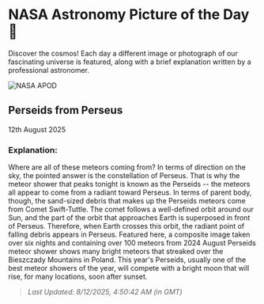 
  # NASA Astronomy Picture of the Day 🌌

  Discover the cosmos! Each day a different image or photograph of our fascinating universe is featured, along with a brief explanation written by a professional astronomer.

![NASA APOD](https://apod.nasa.gov/apod/image/2508/PerseidsRadiant_Marcin_5500.jpg)

## Perseids from Perseus

12th August 2025

### Explanation: 

Where are all of these meteors coming from?  In terms of direction on the sky, the pointed answer is the constellation of Perseus.  That is why the meteor shower that peaks tonight is known as the Perseids -- the meteors all appear to come from a radiant toward Perseus. In terms of parent body, though, the sand-sized debris that makes up the Perseids meteors come from Comet Swift-Tuttle. The comet follows a well-defined orbit around our Sun, and the part of the orbit that approaches Earth is superposed in front of Perseus. Therefore, when Earth crosses this orbit, the radiant point of falling debris appears in Perseus. Featured here, a composite image taken over six nights and containing over 100 meteors from 2024 August Perseids meteor shower shows many bright meteors that streaked over the Bieszczady Mountains in Poland. This year's Perseids, usually one of the best meteor showers of the year, will compete with a bright moon that will rise, for many locations, soon  after sunset.

> _Last Updated: 8/12/2025, 4:50:42 AM (in GMT)_
